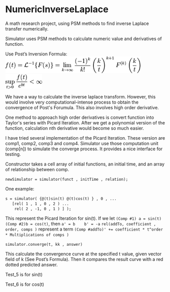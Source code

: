 # NumericInverseLaplace
A math research project, using PSM methods to find inverse Laplace transfer numerically.

Simulator uses PSM methods to calculate numeric value and derivatives of function.

Use Post’s Inversion Formula:
<br>
<img src='paper/postsFormula.png'>
<img src='paper/postsFormulaPremise.png'>

We have a way to calculate the inverse laplace transform. However, this would involve very computational-intense process to obtain the convergence of Post's Forumula. This also involves high order derivative.

One method to approach high order derivatives is convert function into Taylor's series with Picard Iteration.
After we get a polynomial version of the function, calculation nth derivative would become so much easier.

I have tried several implementation of the Picard Iteration. These version are comp1, comp2, comp3 and comp4.
Simulator use those computation unit (comp[n]) to simulate the converge process. It provides a nice interface for testing.

Constructor takes a cell array of initial functions, an initial time, and an array of relationship between comp.
```
newSimulator = simulator(funct , initTime , relation);
```
One example:
```
s = simulator( {@(t)sin(t) @(t)cos(t) } , 0 , ...
   [rel( 1 , 1 , 0 , 2 ) ...
    rel( 2 , -1, 0 , 1 ) ] );
```
This represent the Picard Iteration for sin(t). If we let `(Comp #1) a = sin(t)  (Comp #2)b = cos(t)`, then `a' = b    b' = -a`
``rel(addTo, coefficient , order, comps )`` represent a term ``(Comp #addTo)' += coefficient * t^order * Multiplications of comps )``

```
simulator.converge(t, kk , answer)
```
This calculate the convergence curve at the specified t value, given vector field of k (See Post’s Formula).
Then it compares the result curve with a red dotted predicted answer.

Test_5 is for sin(t)

Test_6 is for cos(t)
